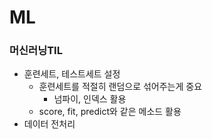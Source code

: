 # ML
### 머신러닝TIL

+ 훈련세트, 테스트세트 설정
  - 훈련세트를 적절히 랜덤으로 섞어주는게 중요
    * 넘파이, 인덱스 활용
  - score, fit, predict와 같은 메소드 활용
+ 데이터 전처리

